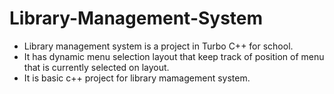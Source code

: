 # Library-Management-System
* Library management system is a project in Turbo C++ for school.
* It has dynamic menu selection layout that keep track of position of menu that is currently selected on layout.
* It is basic c++ project for library mamagement system.
